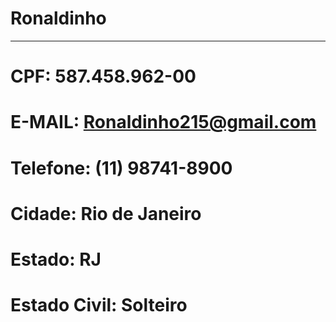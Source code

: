 # Ronaldinho

---

# CPF: 587.458.962-00
# E-MAIL: Ronaldinho215@gmail.com
# Telefone: (11) 98741-8900
# Cidade: Rio de Janeiro
# Estado: RJ
# Estado Civil: Solteiro